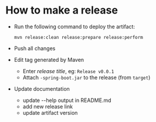 How to make a release
=====================

* Run the following command to deploy the artifact:

  ```
  mvn release:clean release:prepare release:perform
  ```

* Push all changes
* Edit tag generated by Maven 

  * Enter *release title*, eg: `Release v0.0.1`
  * Attach `-spring-boot.jar` to the release (from `target`)

* Update documentation

  * update --help output in README.md
  * add new release link
  * update artifact version
